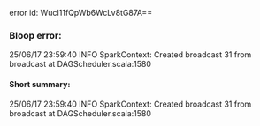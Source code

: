 error id: WucI11fQpWb6WcLv8tG87A==
### Bloop error:

25/06/17 23:59:40 INFO SparkContext: Created broadcast 31 from broadcast at DAGScheduler.scala:1580
#### Short summary: 

25/06/17 23:59:40 INFO SparkContext: Created broadcast 31 from broadcast at DAGScheduler.scala:1580
